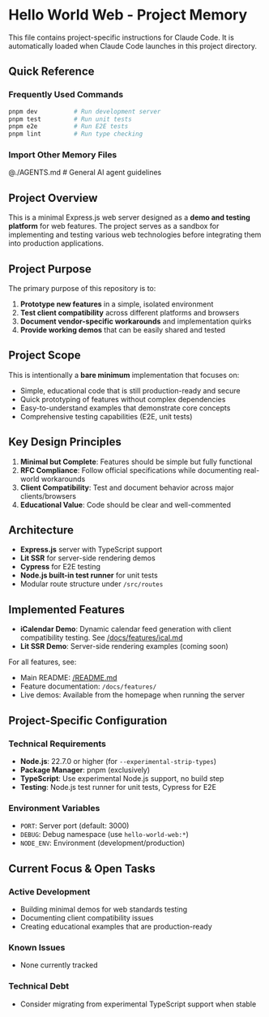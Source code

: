 # Hello World Web - Project Memory

This file contains project-specific instructions for Claude Code. It is automatically loaded when Claude Code launches in this project directory.

## Quick Reference

### Frequently Used Commands
```bash
pnpm dev          # Run development server
pnpm test         # Run unit tests
pnpm e2e          # Run E2E tests
pnpm lint         # Run type checking
```

### Import Other Memory Files
@./AGENTS.md      # General AI agent guidelines

## Project Overview

This is a minimal Express.js web server designed as a **demo and testing platform** for web features. The project serves as a sandbox for implementing and testing various web technologies before integrating them into production applications.

## Project Purpose

The primary purpose of this repository is to:

1. **Prototype new features** in a simple, isolated environment
2. **Test client compatibility** across different platforms and browsers
3. **Document vendor-specific workarounds** and implementation quirks
4. **Provide working demos** that can be easily shared and tested

## Project Scope

This is intentionally a **bare minimum** implementation that focuses on:

- Simple, educational code that is still production-ready and secure
- Quick prototyping of features without complex dependencies
- Easy-to-understand examples that demonstrate core concepts
- Comprehensive testing capabilities (E2E, unit tests)

## Key Design Principles

1. **Minimal but Complete**: Features should be simple but fully functional
2. **RFC Compliance**: Follow official specifications while documenting real-world workarounds
3. **Client Compatibility**: Test and document behavior across major clients/browsers
4. **Educational Value**: Code should be clear and well-commented

## Architecture

- **Express.js** server with TypeScript support
- **Lit SSR** for server-side rendering demos
- **Cypress** for E2E testing
- **Node.js built-in test runner** for unit tests
- Modular route structure under `/src/routes`


## Implemented Features

- **iCalendar Demo**: Dynamic calendar feed generation with client compatibility testing. See [/docs/features/ical.md](/docs/features/ical.md)
- **Lit SSR Demo**: Server-side rendering examples (coming soon)

For all features, see:
- Main README: [/README.md](/README.md)
- Feature documentation: `/docs/features/`
- Live demos: Available from the homepage when running the server



## Project-Specific Configuration

### Technical Requirements
- **Node.js**: 22.7.0 or higher (for `--experimental-strip-types`)
- **Package Manager**: pnpm (exclusively)
- **TypeScript**: Use experimental Node.js support, no build step
- **Testing**: Node.js test runner for unit tests, Cypress for E2E

### Environment Variables
- `PORT`: Server port (default: 3000)
- `DEBUG`: Debug namespace (use `hello-world-web:*`)
- `NODE_ENV`: Environment (development/production)

## Current Focus & Open Tasks

### Active Development
- Building minimal demos for web standards testing
- Documenting client compatibility issues
- Creating educational examples that are production-ready

### Known Issues
- None currently tracked

### Technical Debt
- Consider migrating from experimental TypeScript support when stable